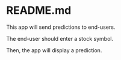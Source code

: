 # README.md

This app will send predictions to end-users.

The end-user should enter a stock symbol.

Then, the app will display a prediction.

